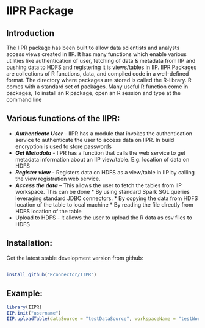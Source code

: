 IIPR Package
========



## Introduction

The IIPR package has been built to allow data scientists and analysts access views created in IIP. 
It has many functions which enable various utilities like authentication of user, fetching of data & metadata from IIP and pushing data to HDFS and registering it is views/tables in IIP. IIPR Packages are collections of R functions, data, and compiled code in a well-defined format. The directory where packages are stored is called the R-library. R comes with a standard set of packages. Many useful R function come in packages, To install an R package, open an R session and type at the command line
 


## Various functions of the IIPR:

 * ***Authenticate User*** - IIPR has a module that invokes the authentication service to authenticate the user to access data on IIPR. In build encryption is used to store passwords
 * ***Get Metadata*** - IIPR has a function that calls the web service to get metadata information about an IIP view/table. E.g. location of data on HDFS
 * ***Register view*** - Registers data on HDFS as a view/table in IIP by calling the view registration web service. 
 * ***Access the data*** – This allows the user to fetch the tables from IIP workspace. This can be done
           * By using standard Spark SQL queries leveraging standard JDBC connectors. 
           * By copying the data from HDFS location of the table to local machine
           * By reading the file directly from HDFS location of the table
 * Upload to HDFS  - it allows the user to upload the R data as csv files to HDFS

## Installation:

Get the latest stable development version from github:

```r

install_github("Rconnector/IIPR")
```
    
## Example:

```r
library(IIPR)
IIP.init("username")
IIP.uploadTable(dataSource = "testDataSource", workspaceName = "testWorkspace",hdfsDelimiter = ",", dataFrame= DataFrame object, tableName= "R_Table", fileType = "csv")
```




